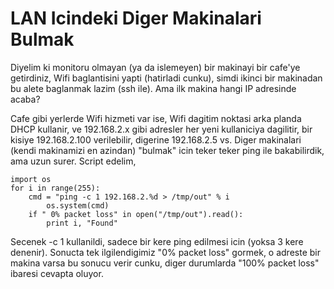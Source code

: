 # LAN Icindeki Diger Makinalari Bulmak

Diyelim ki monitoru olmayan (ya da islemeyen) bir makinayi bir cafe'ye
getirdiniz, Wifi baglantisini yapti (hatirladi cunku), simdi ikinci
bir makinadan bu alete baglanmak lazim (ssh ile). Ama ilk makina hangi
IP adresinde acaba?

Cafe gibi yerlerde Wifi hizmeti var ise, Wifi dagitim noktasi arka
planda DHCP kullanir, ve 192.168.2.x gibi adresler her yeni
kullaniciya dagilitir, bir kisiye 192.168.2.100 verilebilir, digerine
192.168.2.5 vs. Diger makinalari (kendi makinamizi en azindan)
"bulmak" icin teker teker ping ile bakabilirdik, ama uzun
surer. Script edelim,

```
import os
for i in range(255):
    cmd = "ping -c 1 192.168.2.%d > /tmp/out" % i
        os.system(cmd)
    if " 0% packet loss" in open("/tmp/out").read():
        print i, "Found"
```

Secenek -c 1 kullanildi, sadece bir kere ping edilmesi icin (yoksa 3
kere denenir). Sonucta tek ilgilendigimiz "0% packet loss" gormek, o
adreste bir makina varsa bu sonucu verir cunku, diger durumlarda "100%
packet loss" ibaresi cevapta oluyor.




